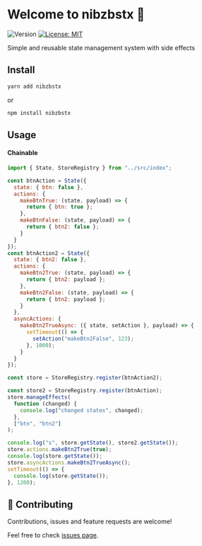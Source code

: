# Welcome to nibzbstx 👋

![Version](https://img.shields.io/badge/version-1.0.1-blue.svg?cacheSeconds=2592000)
[![License: MIT](https://img.shields.io/badge/License-MIT-yellow.svg)](#)

Simple and reusable state management system with side effects

## Install

```bash
yarn add nibzbstx
```

or

```bash
npm install nibzbstx
```

## Usage

#### Chainable

```js
import { State, StoreRegistry } from "../src/index";

const btnAction = State({
  state: { btn: false },
  actions: {
    makeBtnTrue: (state, payload) => {
      return { btn: true };
    },
    makeBtnFalse: (state, payload) => {
      return { btn2: false };
    }
  }
});
const btnAction2 = State({
  state: { btn2: false },
  actions: {
    makeBtn2True: (state, payload) => {
      return { btn2: payload };
    },
    makeBtn2False: (state, payload) => {
      return { btn2: payload };
    }
  },
  asyncActions: {
    makeBtn2TrueAsync: ({ state, setAction }, payload) => {
      setTimeout(() => {
        setAction("makeBtn2False", 123);
      }, 1000);
    }
  }
});

const store = StoreRegistry.register(btnAction2);

const store2 = StoreRegistry.register(btnAction);
store.manageEffects(
  function (changed) {
    console.log("changed states", changed);
  },
  ["btn", "btn2"]
);

console.log("s", store.getState(), store2.getState());
store.actions.makeBtn2True(true);
console.log(store.getState());
store.asyncActions.makeBtn2TrueAsync();
setTimeout(() => {
  console.log(store.getState());
}, 1200);
```

## 🤝 Contributing

Contributions, issues and feature requests are welcome!

Feel free to check [issues page](https://github.com/zblash/nibzbstx/issues).
